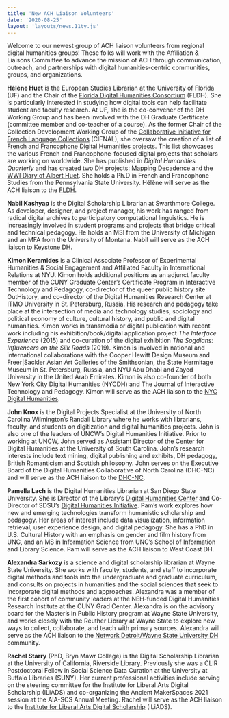 ```yaml
---
title: 'New ACH Liaison Volunteers'
date: '2020-08-25'
layout: 'layouts/news.11ty.js'
---
```

Welcome to our newest group of ACH liaison volunteers from regional digital humanities groups! These folks will work with the Affiliation &amp; Liaisons Committee to advance the mission of ACH through communication, outreach, and partnerships with digital humanities-centric communities, groups, and organizations.

**Hélène Huet** is the European Studies Librarian at the University of Florida (UF) and the Chair of the [Florida Digital Humanities Consortium](https://www.fldh.org/) (FLDH). She is particularly interested in studying how digital tools can help facilitate student and faculty research. At UF, she is the co-convener of the DH Working Group and has been involved with the DH Graduate Certificate (committee member and co-teacher of a course). As the former Chair of the Collection Development Working Group of the [Collaborative Initiative for French Language Collections](https://www.crl.edu/programs/cifnal) (CIFNAL), she oversaw the creation of a list of [French and Francophone Digital Humanities projects](https://guides.uflib.ufl.edu/frdhprojects). This list showcases the various French and Francophone-focused digital projects that scholars are working on worldwide. She has published in *Digital Humanities Quarterly* and has created two DH projects: [Mapping Decadence](http://mappingdecadence.org/) and the [WWI Diary of Albert Huet](https://helenehuet.org/albert-huets-diary/). She holds a Ph.D in French and Francophone Studies from the Pennsylvania State University. Hélène will serve as the ACH liaison to the [FLDH](https://www.fldh.org/).

**Nabil Kashyap** is the Digital Scholarship Librarian at Swarthmore College. As developer, designer, and project manager, his work has ranged from radical digital archives to participatory computational linguistics. He is increasingly involved in student programs and projects that bridge critical and technical pedagogy. He holds an MSI from the University of Michigan and an MFA from the University of Montana. Nabil will serve as the ACH liaison to [Keystone DH](http://keystonedh.network/2020/).

**Kimon Keramides** is a Clinical Associate Professor of Experimental Humanities &amp; Social Engagement and Affiliated Faculty in International Relations at NYU. Kimon holds additional positions as an adjunct faculty member of the CUNY Graduate Center’s Certificate Program in Interactive Technology and Pedagogy, co-director of the queer public history site OutHistory, and co-director of the Digital Humanities Research Center at ITMO University in St. Petersburg, Russia. His research and pedagogy take place at the intersection of media and technology studies, sociology and political economy of culture, cultural history, and public and digital humanities. Kimon works in transmedia or digital publication with recent work including his exhibition/book/digital application project *The Interface Experience* (2015) and co-curation of the digital exhibition *The Sogdians: Influencers on the Silk Roads* (2019). Kimon is involved in national and international collaborations with the Cooper Hewitt Design Museum and Freer|Sackler Asian Art Galleries of the Smithsonian, the State Hermitage Museum in St. Petersburg, Russia, and NYU Abu Dhabi and Zayed University in the United Arab Emirates. Kimon is also co-founder of both New York City Digital Humanities (NYCDH) and The Journal of Interactive Technology and Pedagogy. Kimon will serve as the ACH liaison to the [NYC Digital Humanities](https://nycdh.org/).

**John Knox** is the Digital Projects Specialist at the University of North Carolina Wilmington’s Randall Library where he works with librarians, faculty, and students on digitization and digital humanities projects. John is also one of the leaders of UNCW’s Digital Humanities Initiative. Prior to working at UNCW, John served as Assistant Director of the Center for Digital Humanities at the University of South Carolina. John’s research interests include text mining, digital publishing and exhibits, DH pedagogy, British Romanticism and Scottish philosophy. John serves on the Executive Board of the Digital Humanities Collaborative of North Carolina (DHC-NC) and will serve as the ACH liaison to the [DHC-NC](https://dhcnc.org/).

**Pamella Lach** is the Digital Humanities Librarian at San Diego State University. She is Director of the Library’s [Digital Humanities Center](https://library.sdsu.edu/dh) and Co-Director of SDSU’s [Digital Humanities Initiative](https://library.sdsu.edu/dh). Pam’s work explores how new and emerging technologies transform humanistic scholarship and pedagogy. Her areas of interest include data visualization, information retrieval, user experience design, and digital pedagogy. She has a PhD in U.S. Cultural History with an emphasis on gender and film history from UNC, and an MS in Information Science from UNC’s School of Information and Library Science. Pam will serve as the ACH liaison to West Coast DH.

**Alexandra Sarkozy** is a science and digital scholarship librarian at Wayne State University. She works with faculty, students, and staff to incorporate digital methods and tools into the undergraduate and graduate curriculum, and consults on projects in humanities and the social sciences that seek to incorporate digital methods and approaches. Alexandra was a member of the first cohort of community leaders at the NEH-funded Digital Humanities Research Institute at the CUNY Grad Center. Alexandra is on the advisory board for the Master’s in Public History program at Wayne State University, and works closely with the Reuther Library at Wayne State to explore new ways to collect, collaborate, and teach with primary sources. Alexandra will serve as the ACH liaison to the [Network Detroit/Wayne State University DH](http://detroitdh.org/) community.

**Rachel Starry** (PhD, Bryn Mawr College) is the Digital Scholarship Librarian at the University of California, Riverside Library. Previously she was a CLIR Postdoctoral Fellow in Social Science Data Curation at the University at Buffalo Libraries (SUNY). Her current professional activities include serving on the steering committee for the Institute for Liberal Arts Digital Scholarship (ILiADS) and co-organizing the Ancient MakerSpaces 2021 session at the AIA-SCS Annual Meeting. Rachel will serve as the ACH liaison to the [Institute for Liberal Arts Digital Scholarship](https://iliads.org/) (ILiADS).

